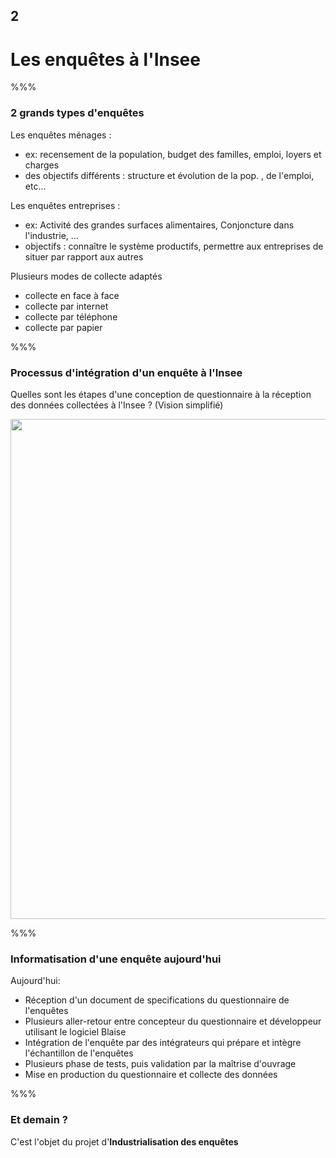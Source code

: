 <!-- .slide: data-background-image="images/ensai.png" data-background-size="600px" class="chapter" -->

## 2

<h1>Les enquêtes à l'Insee</h1>

%%%

<!-- .slide: class="slide" data-background-image="images/ensai.png" data-background-size="600px" -->

### 2 grands types d'enquêtes

Les enquêtes ménages :

- ex: recensement de la population, budget des familles, emploi, loyers et charges
- des objectifs différents : structure et évolution de la pop. , de l'emploi, etc...

Les enquêtes entreprises :

- ex: Activité des grandes surfaces alimentaires, Conjoncture dans l'industrie, ...
- objectifs : connaître le système productifs, permettre aux entreprises de situer par rapport aux autres

Plusieurs modes de collecte adaptés

- collecte en face à face
- collecte par internet
- collecte par téléphone
- collecte par papier

%%%

<!-- .slide: data-background-image="images/ensai.png" data-background-size="600px" class="slide" -->

### Processus d'intégration d'un enquête à l'Insee

Quelles sont les étapes d'une conception de questionnaire à la réception des données collectées à l'Insee ? (Vision simplifié)

<div class="right">
	<img src="images/processus.png" width="800px" />
</div>

%%%

<!-- .slide: data-background-image="images/ensai.png" data-background-size="600px" class="slide" -->

### Informatisation d'une enquête aujourd'hui

Aujourd'hui:

- Réception d'un document de specifications du questionnaire de l'enquêtes
- Plusieurs aller-retour entre concepteur du questionnaire et développeur utilisant le logiciel Blaise
- Intégration de l'enquête par des intégrateurs qui prépare et intègre l'échantillon de l'enquêtes
- Plusieurs phase de tests, puis validation par la maîtrise d'ouvrage
- Mise en production du questionnaire et collecte des données

%%%

### Et demain ?

C'est l'objet du projet d'**Industrialisation des enquêtes**
